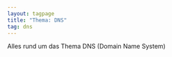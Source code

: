 ```yaml
---
layout: tagpage
title: "Thema: DNS"
tag: dns
---
```


Alles rund um das Thema DNS (Domain Name System)
